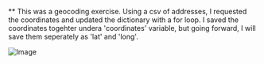 ** This was a geocoding exercise. Using a csv of addresses, I requested the coordinates and updated the dictionary with a for loop. I saved the coordinates togehter undera 'coordinates' variable, but going forward, I will save them seperately as 'lat' and 'long'. 

![Image](https://upload.wikimedia.org/wikipedia/commons/thumb/e/ef/FedStats_Lat_long.svg/330px-FedStats_Lat_long.svg.png)
